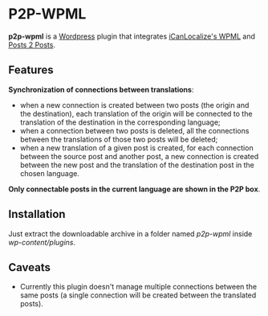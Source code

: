 P2P-WPML
========

**p2p-wpml** is a [Wordpress](http://wordpress.org/) plugin that integrates [iCanLocalize's WPML](http://wpml.org/) and [Posts 2 Posts](http://scribu.net/wordpress/posts-to-posts).

Features
--------

**Synchronization of connections between translations**:

* when a new connection is created between two posts (the origin and the destination), each translation of the origin will be connected to the translation of the destination in the corresponding language;
* when a connection between two posts is deleted, all the connections between the translations of those two posts will be deleted;
* when a new translation of a given post is created, for each connection between the source post and another post, a new connection is created between the new post and the translation of the destination post in the chosen language.

**Only connectable posts in the current language are shown in the P2P box**.

Installation
------------

Just extract the downloadable archive in a folder named *p2p-wpml* inside *wp-content/plugins*.

Caveats
-------

* Currently this plugin doesn't manage multiple connections between the same posts (a single connection will be created between the translated posts).